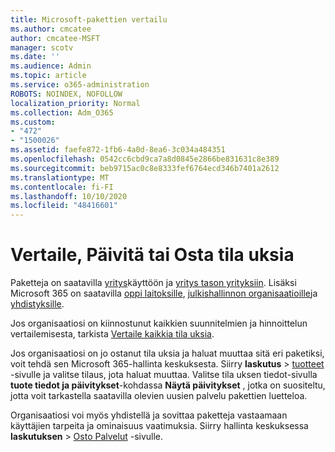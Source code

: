 ```yaml
---
title: Microsoft-pakettien vertailu
ms.author: cmcatee
author: cmcatee-MSFT
manager: scotv
ms.date: ''
ms.audience: Admin
ms.topic: article
ms.service: o365-administration
ROBOTS: NOINDEX, NOFOLLOW
localization_priority: Normal
ms.collection: Adm_O365
ms.custom:
- "472"
- "1500026"
ms.assetid: faefe872-1fb6-4a0d-8ea6-3c034a484351
ms.openlocfilehash: 0542cc6cbd9ca7a8d0845e2866be831631c8e389
ms.sourcegitcommit: beb9715ac0c8e8333fef6764ecd346b7401a2612
ms.translationtype: MT
ms.contentlocale: fi-FI
ms.lasthandoff: 10/10/2020
ms.locfileid: "48416601"
---
```

# <a name="compare-upgrade-or-purchase-subscriptions"></a>Vertaile, Päivitä tai Osta tila uksia
  
Paketteja on saatavilla [yritys](https://www.microsoft.com/microsoft-365/business/compare-all-microsoft-365-business-products?tab=2&rtc=1)käyttöön ja [yritys tason yrityksiin](https://www.microsoft.com/microsoft-365/enterprise/compare-office-365-plans?rtc=1). Lisäksi Microsoft 365 on saatavilla [oppi laitoksille](https://www.microsoft.com/microsoft-365/academic/compare-office-365-education-plans?rtc=1&activetab=tab%3aprimaryr1), [julkishallinnon organisaatioille](https://www.microsoft.com/microsoft-365/government/compare-office-365-government-plans?rtc=1)ja [yhdistyksille](https://www.microsoft.com/microsoft-365/nonprofit/office-365-nonprofit-plans-and-pricing?&rtc=1&activetab=tab%3aprimaryr1).
  
Jos organisaatiosi on kiinnostunut kaikkien suunnitelmien ja hinnoittelun vertailemisesta, tarkista [Vertaile kaikkia tila uksia](https://www.microsoft.com/microsoft-365/enterprise/compare-office-365-plans?rtc=1).
  
Jos organisaatiosi on jo ostanut tila uksia ja haluat muuttaa sitä eri paketiksi, voit tehdä sen Microsoft 365-hallinta keskuksesta. Siirry **laskutus** \> [tuotteet](https://go.microsoft.com/fwlink/p/?linkid=842054) -sivulle ja valitse tilaus, jota haluat muuttaa. Valitse tila uksen tiedot-sivulla **tuote tiedot ja päivitykset**-kohdassa **Näytä päivitykset** , jotka on suositeltu, jotta voit tarkastella saatavilla olevien uusien palvelu pakettien luetteloa.
  
Organisaatiosi voi myös yhdistellä ja sovittaa paketteja vastaamaan käyttäjien tarpeita ja ominaisuus vaatimuksia. Siirry hallinta keskuksessa **laskutuksen** \> [Osto Palvelut](https://go.microsoft.com/fwlink/p/?linkid=868433) -sivulle. 